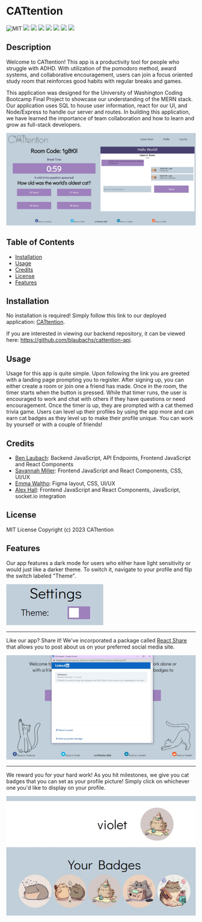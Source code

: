 # CATtention

![MIT](https://img.shields.io/badge/license-MIT-purple.svg)
<img src="https://cdn.jsdelivr.net/gh/devicons/devicon/icons/react/react-original-wordmark.svg" height=50/>
<img src="https://cdn.jsdelivr.net/gh/devicons/devicon/icons/css3/css3-plain-wordmark.svg" height=50/>
<img src="https://cdn.jsdelivr.net/gh/devicons/devicon/icons/socketio/socketio-original-wordmark.svg" height=50/>
<img src="https://cdn.jsdelivr.net/gh/devicons/devicon/icons/trello/trello-plain.svg" height=50/>
<img src="https://cdn.jsdelivr.net/gh/devicons/devicon/icons/figma/figma-original.svg" height=50/>
<img src="https://cdn.jsdelivr.net/gh/devicons/devicon/icons/mysql/mysql-original.svg" height=50/>
<img src="https://cdn.jsdelivr.net/gh/devicons/devicon/icons/javascript/javascript-original.svg" height=50/>


## Description
Welcome to CATtention! This app is a productivity tool for people who struggle with ADHD. With utilization of the pomodoro method, award systems, and collaborative encouragement, users can join a focus oriented study room that reinforces good habits with regular breaks and games.

This application was designed for the University of Washington Coding Bootcamp Final Project to showcase our understanding of the MERN stack. Our application uses SQL to house user information, react for our UI, and Node/Express to handle our server and routes. In building this application, we have learned the importance of team collaboration and how to learn and grow as full-stack developers.

![CATtention Screenshot](./public/cattention-screenshot.jpg)

## Table of Contents

- [Installation](#installation)
- [Usage](#usage)
- [Credits](#credits)
- [License](#license)
- [Features](#features) 

## Installation
No installation is required! Simply follow this link to our deployed application: [CATtention](https://cattention.netlify.app/).

If you are interested in viewing our backend repository, it can be viewed here: https://github.com/blaubachs/cattention-api.

## Usage
Usage for this app is quite simple. Upon following the link you are greeted with a landing page prompting you to register. After signing up, you can either create a room or join one a friend has made. Once in the room, the timer starts when the button is pressed. While that timer runs, the user is encouraged to work and chat with others if they have questions or need encouragement. Once the timer is up, they are prompted with a cat themed trivia game. Users can level up their profiles by using the app more and can earn cat badges as they level up to make their profile unique. You can work by yourself or with a couple of friends!

## Credits
- [Ben Laubach](https://github.com/blaubachs): Backend JavaScript, API Endpoints, Frontend JavaScript and React Components 
- [Savannah Miller](https://github.com/VisualViolet): Frontend JavaScript and React Components, CSS, UI/UX
- [Emma Waltho](https://github.com/ewaltho): Figma layout, CSS, UI/UX
- [Alex Hall](https://github.com/alexh3422): Frontend JavaScript and React Components, JavaScript, socket.io integration

## License
MIT License Copyright (c) 2023 CATtention

## Features
Our app features a dark mode for users who either have light sensitivity or would just like a darker theme. To switch it, navigate to your profile and flip the switch labeled "Theme".

![theme toggle](./public/cattention-theme.jpg)

---
Like our app? Share it! We've incorporated a package called [React Share](https://www.npmjs.com/package/react-share) that allows you to post about us on your preferred social media site.

![react share](./public/react-share.jpg)

---

We reward you for your hard work! As you hit milestones, we give you cat badges that you can set as your profile picture! Simply click on whichever one you'd like to display on your profile.

![profile badges](./public/badges.jpg)